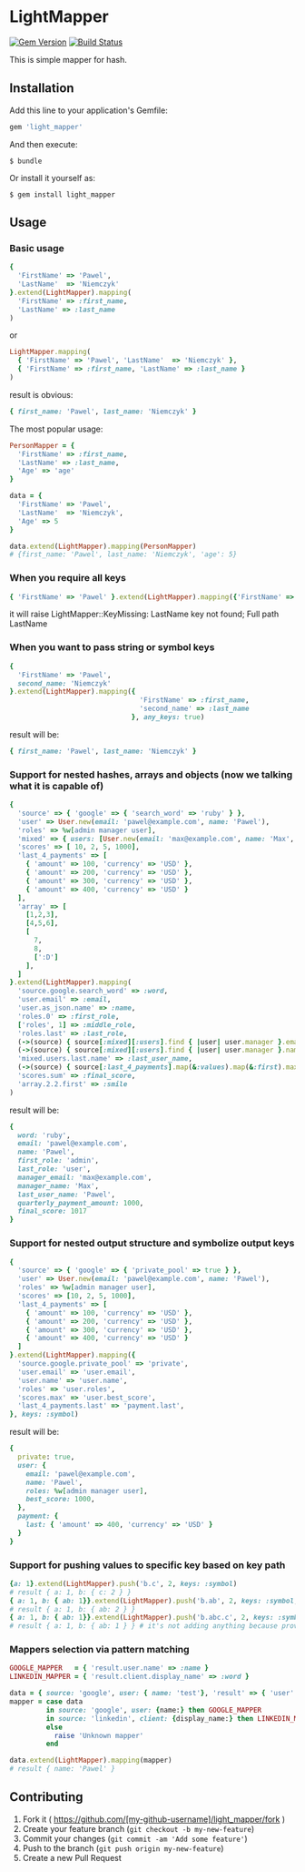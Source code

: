 # LightMapper

[![Gem Version](https://badge.fury.io/rb/light_mapper.svg)](https://badge.fury.io/rb/light_mapper)
[![Build Status](https://travis-ci.org/pniemczyk/light_mapper.svg?branch=master)](https://travis-ci.org/pniemczyk/light_mapper)

This is simple mapper for hash.

## Installation

Add this line to your application's Gemfile:

```ruby
gem 'light_mapper'
```

And then execute:

    $ bundle

Or install it yourself as:

    $ gem install light_mapper

## Usage

### Basic usage

```ruby
{
  'FirstName' => 'Pawel',
  'LastName'  => 'Niemczyk'
}.extend(LightMapper).mapping(
  'FirstName' => :first_name,
  'LastName' => :last_name
)
```

or

```ruby
LightMapper.mapping(
  { 'FirstName' => 'Pawel', 'LastName'  => 'Niemczyk' },
  { 'FirstName' => :first_name, 'LastName' => :last_name }
)
```

result is obvious:

```ruby
{ first_name: 'Pawel', last_name: 'Niemczyk' }
```

The most popular usage:

```ruby
PersonMapper = {
  'FirstName' => :first_name,
  'LastName' => :last_name,
  'Age' => 'age'
}

data = {
  'FirstName' => 'Pawel',
  'LastName'  => 'Niemczyk',
  'Age' => 5
}

data.extend(LightMapper).mapping(PersonMapper)
# {first_name: 'Pawel', last_name: 'Niemczyk', 'age': 5}
```

### When you require all keys

```ruby
{ 'FirstName' => 'Pawel' }.extend(LightMapper).mapping({'FirstName' => :first_name, 'LastName' => :last_name}, strict: true)
```

it will raise LightMapper::KeyMissing: LastName key not found; Full path LastName

### When you want to pass string or symbol keys

```ruby
{
  'FirstName' => 'Pawel',
  second_name: 'Niemczyk'
}.extend(LightMapper).mapping({
                                'FirstName' => :first_name,
                                'second_name' => :last_name
                              }, any_keys: true)
```

result will be:

```ruby
{ first_name: 'Pawel', last_name: 'Niemczyk' }
```

### Support for nested hashes, arrays and objects (now we talking what it is capable of)

```ruby
{
  'source' => { 'google' => { 'search_word' => 'ruby' } },
  'user' => User.new(email: 'pawel@example.com', name: 'Pawel'),
  'roles' => %w[admin manager user],
  'mixed' => { users: [User.new(email: 'max@example.com', name: 'Max', manager: true), User.new(email: 'pawel@example.com', name: 'Pawel', manager: false)] },
  'scores' => [ 10, 2, 5, 1000],
  'last_4_payments' => [
    { 'amount' => 100, 'currency' => 'USD' },
    { 'amount' => 200, 'currency' => 'USD' },
    { 'amount' => 300, 'currency' => 'USD' },
    { 'amount' => 400, 'currency' => 'USD' }
  ],
  'array' => [
    [1,2,3],
    [4,5,6],
    [
      7,
      8,
      [':D']
    ],
  ]
}.extend(LightMapper).mapping(
  'source.google.search_word' => :word,
  'user.email' => :email,
  'user.as_json.name' => :name,
  'roles.0' => :first_role,
  ['roles', 1] => :middle_role,
  'roles.last' => :last_role,
  (->(source) { source[:mixed][:users].find { |user| user.manager }.email }) => :manager_email,
  (->(source) { source[:mixed][:users].find { |user| user.manager }.name }) => :manager_name,
  'mixed.users.last.name' => :last_user_name,
  (->(source) { source[:last_4_payments].map(&:values).map(&:first).max }) => :quarterly_payment_amount,
  'scores.sum' => :final_score,
  'array.2.2.first' => :smile
)
```

result will be:

```ruby
{ 
  word: 'ruby', 
  email: 'pawel@example.com',
  name: 'Pawel',
  first_role: 'admin',
  last_role: 'user',
  manager_email: 'max@example.com',
  manager_name: 'Max',
  last_user_name: 'Pawel',
  quarterly_payment_amount: 1000,
  final_score: 1017
}
```

### Support for nested output structure and symbolize output keys

```ruby
{
  'source' => { 'google' => { 'private_pool' => true } },
  'user' => User.new(email: 'pawel@example.com', name: 'Pawel'),
  'roles' => %w[admin manager user],
  'scores' => [10, 2, 5, 1000],
  'last_4_payments' => [
    { 'amount' => 100, 'currency' => 'USD' },
    { 'amount' => 200, 'currency' => 'USD' },
    { 'amount' => 300, 'currency' => 'USD' },
    { 'amount' => 400, 'currency' => 'USD' }
  ]
}.extend(LightMapper).mapping({
  'source.google.private_pool' => 'private',
  'user.email' => 'user.email',
  'user.name' => 'user.name',
  'roles' => 'user.roles',
  'scores.max' => 'user.best_score',
  'last_4_payments.last' => 'payment.last',
}, keys: :symbol)
```

result will be: 

```ruby
{
  private: true,
  user: {
    email: 'pawel@example.com',
    name: 'Pawel',
    roles: %w[admin manager user],
    best_score: 1000,
  },
  payment: {
    last: { 'amount' => 400, 'currency' => 'USD' }
  }
}
```

### Support for pushing values to specific key based on key path

```ruby
{a: 1}.extend(LightMapper).push('b.c', 2, keys: :symbol)
# result { a: 1, b: { c: 2 } }
{ a: 1, b: { ab: 1}}.extend(LightMapper).push('b.ab', 2, keys: :symbol, override: true)
# result { a: 1, b: { ab: 2 } }
{ a: 1, b: { ab: 1}}.extend(LightMapper).push('b.abc.c', 2, keys: :symbol, build_structure: false)
# result { a: 1, b: { ab: 1 } } # it's not adding anything because provided key path do not exist
```

### Mappers selection via pattern matching

```ruby
GOOGLE_MAPPER   = { 'result.user.name' => :name }
LINKEDIN_MAPPER = { 'result.client.display_name' => :word }

data = { source: 'google', user: { name: 'test'}, 'result' => { 'user' => { 'name' => 'Pawel'} } } 
mapper = case data
         in source: 'google', user: {name:} then GOOGLE_MAPPER
         in source: 'linkedin', client: {display_name:} then LINKEDIN_MAPPER
         else
           raise 'Unknown mapper'
         end

data.extend(LightMapper).mapping(mapper)
# result { name: 'Pawel' }
```

## Contributing

1. Fork it ( https://github.com/[my-github-username]/light_mapper/fork )
2. Create your feature branch (`git checkout -b my-new-feature`)
3. Commit your changes (`git commit -am 'Add some feature'`)
4. Push to the branch (`git push origin my-new-feature`)
5. Create a new Pull Request

